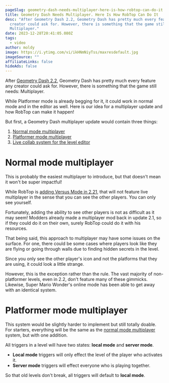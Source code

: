 ```yaml
---
pageSlug: geometry-dash-needs-multiplayer-here-is-how-robtop-can-do-it
title: Geometry Dash Needs Multiplayer. Here Is How RobTop Can Do It
desc: "After Geometry Dash 2.2, Geometry Dash has pretty much every feature any
  creator could ask for. However, there is something that the game still needs:
  Multiplayer."
date: 2023-12-28T20:41:05.080Z
tags:
  - video
author: moldy
image: https://i.ytimg.com/vi/ikHNmNiyTss/maxresdefault.jpg
imageSource: ""
affiliateLinks: false
hideAds: false
---
```

After [Geometry Dash 2.2](/categories/2.2/), Geometry Dash has pretty much every feature any creator could ask for. However, there is something that the game still needs: Multiplayer.

While Platformer mode is already begging for it, it could work in normal mode and in the editor as well. Here is our idea for a multiplayer update and how RobTop can make it happen!

But first, a Geometry Dash multiplayer update would contain three things:

1. [Normal mode multiplayer](#normal-mode-multiplayer)
2. [Platformer mode multiplayer](#platformer-mode-multiplayer)
3. [Live collab system for the level editor](live-collab-system-for-the-level-editor)

# Normal mode multiplayer

This is probably the easiest multiplayer to introduce, but that doesn't mean it won't be super impactful!

While RobTop is [adding Versus Mode in 2.21](/posts/robtop-cancels-geometry-dash-2-2-versus-mode-after-6-years-of-development/), that will not feature live multiplayer in the sense that you can see the other players. You can only see yourself.

Fortunately, adding the ability to see other players is not as difficult as it may seem! Modders already made a multiplayer mod back in update 2.1, so if they could do it on their own, surely RobTop could do it with his resources.

That being said, this approach to multiplayer may have some issues on the surface. For one, there could be some cases where players look like they are flying or going through walls due to finding hidden secrets in the level.

Since you only see the other player's icon and not the platforms that they are using, it could look a little strange.

However, this is the exception rather than the rule. The vast majority of non-platformer levels, even in 2.2, don't feature many of these gimmicks. Likewise, Super Mario Wonder's online mode has been able to get away with an identical system.

# Platformer mode multiplayer

This system would be slightly harder to implement but still totally doable. For starters, everything will be the same as the [normal mode multiplayer](#normal-mode-multiplayer) system, but with one addition.

All triggers in a level will have two states: **local mode** and **server mode**.

- **Local mode** triggers will only effect the level of the player who activates it.
- **Server mode** triggers will effect everyone who is playing together.

So that old levels don't break, all triggers will default to **local mode**.